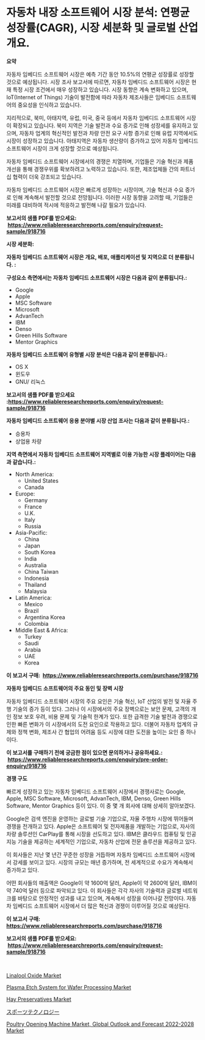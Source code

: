 <p><h1>자동차 내장 소프트웨어 시장 분석: 연평균 성장률(CAGR), 시장 세분화 및 글로벌 산업 개요.</h1></p><p><strong>요약</strong></p>
<p><p>자동차 임베디드 소프트웨어 시장은 예측 기간 동안 10.5%의 연평균 성장률로 성장할 것으로 예상됩니다. 시장 조사 보고서에 따르면, 자동차 임베디드 소프트웨어 시장은 현재 특정 시장 조건에서 매우 성장하고 있습니다. 시장 동향은 계속 변화하고 있으며, IoT(Internet of Things) 기술이 발전함에 따라 자동차 제조사들은 임베디드 소프트웨어의 중요성을 인식하고 있습니다.</p><p>지리적으로, 북미, 아태지역, 유럽, 미국, 중국 등에서 자동차 임베디드 소프트웨어 시장이 확장되고 있습니다. 북미 지역은 기술 발전과 수요 증가로 인해 성장세를 유지하고 있으며, 자동차 업계의 혁신적인 발전과 차량 안전 요구 사항 증가로 인해 유럽 지역에서도 시장이 성장하고 있습니다. 아태지역은 자동차 생산량이 증가하고 있어 자동차 임베디드 소프트웨어 시장이 크게 성장할 것으로 예상됩니다.</p><p>자동차 임베디드 소프트웨어 시장에서의 경쟁은 치열하며, 기업들은 기술 혁신과 제품 개선을 통해 경쟁우위를 확보하려고 노력하고 있습니다. 또한, 제조업체들 간의 파트너십 협력이 더욱 강조되고 있습니다.</p><p>자동차 임베디드 소프트웨어 시장은 빠르게 성장하는 시장이며, 기술 혁신과 수요 증가로 인해 계속해서 발전할 것으로 전망됩니다. 이러한 시장 동향을 고려할 때, 기업들은 미래를 대비하여 적시에 적응하고 발전해 나갈 필요가 있습니다.</p></p>
<p><strong>보고서의 샘플 PDF를 받으세요: &nbsp;<a href="https://www.reliableresearchreports.com/enquiry/request-sample/918716">https://www.reliableresearchreports.com/enquiry/request-sample/918716</a></strong></p>
<p><strong>시장 세분화:</strong></p>
<p><strong> 자동차 임베디드 소프트웨어 시장은 개요, 배포, 애플리케이션 및 지역으로 더 분류됩니다. :</strong></p>
<p><strong>구성요소 측면에서는 자동차 임베디드 소프트웨어 시장은 다음과 같이 분류됩니다.:</strong></p>
<p><ul><li>Google</li><li>Apple</li><li>MSC Software</li><li>Microsoft</li><li>AdvanTech</li><li>IBM</li><li>Denso</li><li>Green Hills Software</li><li>Mentor Graphics</li></ul></p>
<p><strong> 자동차 임베디드 소프트웨어 유형별 시장 분석은 다음과 같이 분류됩니다.:</strong></p>
<p><ul><li>OS X</li><li>윈도우</li><li>GNU/ 리눅스</li></ul></p>
<p><strong>보고서의 샘플 PDF를 받으세요 :<a href="https://www.reliableresearchreports.com/enquiry/request-sample/918716">https://www.reliableresearchreports.com/enquiry/request-sample/918716</a></strong></p>
<p><strong> 자동차 임베디드 소프트웨어 응용 분야별 시장 산업 조사는 다음과 같이 분류됩니다.:</strong></p>
<p><ul><li>승용차</li><li>상업용 차량</li></ul></p>
<p><strong>지역 측면에서 자동차 임베디드 소프트웨어 지역별로 이용 가능한 시장 플레이어는 다음과 같습니다.:</strong></p>
<p><ul>
    <li>
        North America:
        <ul>
            <li>United States</li>
            <li>Canada</li>
        </ul>
    </li>
    <li>
        Europe:
        <ul>
            <li>Germany</li>
            <li>France</li>
            <li>U.K.</li>
            <li>Italy</li>
            <li>Russia</li>
        </ul>
    </li>
    <li>
        Asia-Pacific:
        <ul>
            <li>China</li>
            <li>Japan</li>
            <li>South Korea</li>
            <li>India</li>
            <li>Australia</li>
            <li>China Taiwan</li>
            <li>Indonesia</li>
            <li>Thailand</li>
            <li>Malaysia</li>
        </ul>
    </li>
    <li>
        Latin America:
        <ul>
            <li>Mexico</li>
            <li>Brazil</li>
            <li>Argentina Korea</li>
            <li>Colombia</li>
        </ul>
    </li>
    <li>
        Middle East & Africa:
        <ul>
            <li>Turkey</li>
            <li>Saudi</li>
            <li>Arabia</li>
            <li>UAE</li>
            <li>Korea</li>
        </ul>
    </li>
    </ul></p>
<p><strong>이 보고서 구매: &nbsp;<a href="https://www.reliableresearchreports.com/purchase/918716">https://www.reliableresearchreports.com/purchase/918716</a></strong></p>
<p><strong>자동차 임베디드 소프트웨어의 주요 동인 및 장벽 시장</strong></p>
<p><p>자동차 임베디드 소프트웨어 시장의 주요 요인은 기술 혁신, IoT 산업의 발전 및 자율 주행 기술의 증가 등이 있다. 그러나 이 시장에서의 주요 장벽으로는 보안 문제, 고객의 개인 정보 보호 우려, 비용 문제 및 기술적 한계가 있다. 또한 급격한 기술 발전과 경쟁으로 인한 빠른 변화가 이 시장에서의 도전 요인으로 작용하고 있다. 더불어 자동차 업계의 규제와 정책 변화, 제조사 간 협업의 어려움 등도 시장에 대한 도전을 높이는 요인 중 하나이다.</p></p>
<p><strong>이 보고서를 구매하기 전에 궁금한 점이 있으면 문의하거나 공유하세요.: &nbsp;<a href="https://www.reliableresearchreports.com/enquiry/pre-order-enquiry/918716">https://www.reliableresearchreports.com/enquiry/pre-order-enquiry/918716</a></strong></p>
<p><strong>경쟁 구도</strong></p>
<p><p>빠르게 성장하고 있는 자동차 임베디드 소프트웨어 시장에서 경쟁사로는 Google, Apple, MSC Software, Microsoft, AdvanTech, IBM, Denso, Green Hills Software, Mentor Graphics 등이 있다. 이 중 몇 개 회사에 대해 상세히 알아보겠다.</p><p>Google은 검색 엔진을 운영하는 글로벌 기술 기업으로, 자율 주행차 시장에 뛰어들며 경쟁을 전개하고 있다. Apple은 소프트웨어 및 전자제품을 개발하는 기업으로, 자사의 차량 솔루션인 CarPlay를 통해 시장을 선도하고 있다. IBM은 클라우드 컴퓨팅 및 인공지능 기술을 제공하는 세계적인 기업으로, 자동차 산업에 전문 솔루션을 제공하고 있다.</p><p>이 회사들은 지난 몇 년간 꾸준한 성장을 거듭하며 자동차 임베디드 소프트웨어 시장에서 강세를 보이고 있다. 시장의 규모는 매년 증가하며, 전 세계적으로 수요가 계속해서 증가하고 있다.</p><p>어떤 회사들의 매출액은 Google이 약 1600억 달러, Apple이 약 2600억 달러, IBM이 약 740억 달러 등으로 파악되고 있다. 이 회사들은 각각 자사의 기술력과 글로벌 네트워크를 바탕으로 안정적인 성과를 내고 있으며, 계속해서 성장을 이어나갈 전망이다. 자동차 임베디드 소프트웨어 시장에서 더 많은 혁신과 경쟁이 이루어질 것으로 예상된다.</p></p>
<p><strong>이 보고서 구매: &nbsp; <a href="https://www.reliableresearchreports.com/purchase/918716">https://www.reliableresearchreports.com/purchase/918716</a></strong></p>
<p><strong>보고서의 샘플 PDF를 받으세요: &nbsp;<a href="https://www.reliableresearchreports.com/enquiry/request-sample/918716">https://www.reliableresearchreports.com/enquiry/request-sample/918716</a></strong><strong></strong></p>
<p>&nbsp;</p>
<p><p><a href="https://view.publitas.com/reportprime-1/linalool-oxide-market-share-market-new-trends-analysis-report-by-type-by-application-by-end-use-by-region-and-segment-forecasts-2024-2031/">Linalool Oxide Market</a></p><p><a href="https://github.com/irfadac/Market-Research-Report-List-2/blob/main/plasma-etch-system-for-wafer-processing-market.md">Plasma Etch System for Wafer Processing Market</a></p><p><a href="https://view.publitas.com/reportprime-1/decoding-the-hay-preservatives-market-a-deep-dive-into-the-latest-market-trends-market-segmentation-and-competitive-analysis/">Hay Preservatives Market</a></p><p><a href="https://github.com/ycmtqqhvk3273/Market-Research-Report-List-1/blob/main/5080831183932.md">スポーツテクノロジー</a></p><p><a href="https://iodized-pantydraco-05c.notion.site/Poultry-Opening-Machine-Market-Global-Outlook-and-Forecast-2022-2028-Market-Growth-Market-Trends--32cb8fe1b2d846ea97bd6a3bce731bb2">Poultry Opening Machine Market, Global Outlook and Forecast 2022-2028 Market</a></p></p>